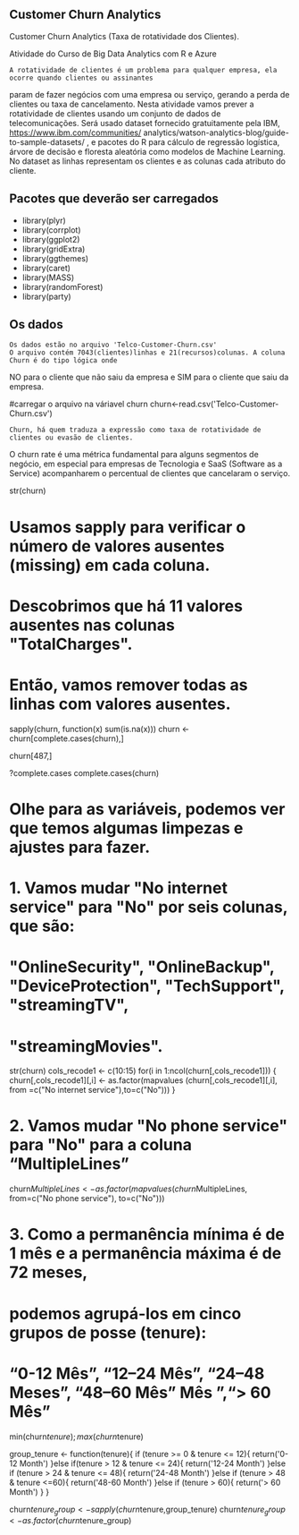 ## Customer Churn Analytics

Customer Churn Analytics (Taxa de rotatividade dos Clientes).

Atividade do Curso de Big Data Analytics com R e Azure

	A rotatividade de clientes é um problema para qualquer empresa, ela ocorre quando clientes ou assinantes 
param de fazer negócios com uma empresa ou serviço, gerando a perda de clientes ou taxa de cancelamento.
	Nesta atividade vamos prever a rotatividade de clientes usando um conjunto de dados de telecomunicações.
	Será usado dataset fornecido gratuitamente pela IBM, https://www.ibm.com/communities/
analytics/watson-analytics-blog/guide-to-sample-datasets/ , e pacotes do R para cálculo de regressão logística, 
árvore de decisão e floresta aleatória como modelos de Machine Learning.
	No dataset as linhas representam os clientes e as colunas cada atributo do cliente.

## Pacotes que deverão ser carregados

+ library(plyr)
+ library(corrplot)
+ library(ggplot2)
+ library(gridExtra)
+ library(ggthemes)
+ library(caret)
+ library(MASS)
+ library(randomForest)
+ library(party)

## Os dados

	Os dados estão no arquivo 'Telco-Customer-Churn.csv'
	O arquivo contém 7043(clientes)linhas e 21(recursos)colunas. A coluna Churn é do tipo lógica onde
NO para o cliente que não saiu da empresa e SIM para o cliente que saiu da empresa.

#carregar o arquivo na váriavel churn
churn<-read.csv('Telco-Customer-Churn.csv')

	Churn, há quem traduza a expressão como taxa de rotatividade de clientes ou evasão de clientes. 
O churn rate é uma métrica fundamental para alguns segmentos de negócio, em especial para empresas
de Tecnologia e SaaS (Software as a Service) acompanharem o percentual de clientes que cancelaram
o serviço.

str(churn)

# Usamos sapply para verificar o número de valores ausentes (missing) em cada coluna. 
# Descobrimos que há 11 valores ausentes nas colunas "TotalCharges". 
# Então, vamos remover todas as linhas com valores ausentes.

sapply(churn, function(x) sum(is.na(x)))
churn <-churn[complete.cases(churn),]

churn[487,]

?complete.cases
complete.cases(churn)

# Olhe para as variáveis, podemos ver que temos algumas limpezas e ajustes para fazer.
# 1. Vamos mudar "No internet service" para "No" por seis colunas, que são: 
# "OnlineSecurity", "OnlineBackup", "DeviceProtection", "TechSupport", "streamingTV", 
# "streamingMovies".
str(churn)
cols_recode1 <- c(10:15)
for(i in 1:ncol(churn[,cols_recode1])) {
  churn[,cols_recode1][,i] <- as.factor(mapvalues
                                        (churn[,cols_recode1][,i], from =c("No internet service"),to=c("No")))
}


# 2. Vamos mudar "No phone service" para "No" para a coluna “MultipleLines”
churn$MultipleLines <- as.factor(mapvalues(churn$MultipleLines, 
                                           from=c("No phone service"),
                                           to=c("No")))

# 3. Como a permanência mínima é de 1 mês e a permanência máxima é de 72 meses, 
# podemos agrupá-los em cinco grupos de posse (tenure): 
# “0-12 Mês”, “12–24 Mês”, “24–48 Meses”, “48–60 Mês” Mês ”,“> 60 Mês”
min(churn$tenure); max(churn$tenure)

group_tenure <- function(tenure){
  if (tenure >= 0 & tenure <= 12){
    return('0-12 Month')
  }else if(tenure > 12 & tenure <= 24){
    return('12-24 Month')
  }else if (tenure > 24 & tenure <= 48){
    return('24-48 Month')
  }else if (tenure > 48 & tenure <=60){
    return('48-60 Month')
  }else if (tenure > 60){
    return('> 60 Month')
  }
}

churn$tenure_group <- sapply(churn$tenure,group_tenure)
churn$tenure_group <- as.factor(churn$tenure_group)

	


	
